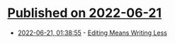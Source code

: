 # [Published on 2022-06-21](index.md)

* [2022-06-21, 01:38:55](https://news.ycombinator.com/item?id=31818767) - [Editing Means Writing Less](https://www.bramadams.dev/projects/editing-means-writing-less)
